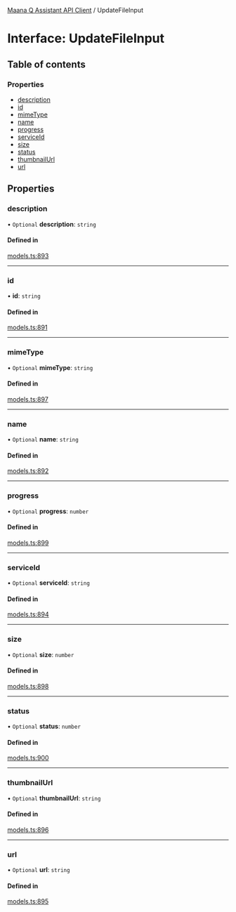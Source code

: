 [Maana Q Assistant API Client](../README.md) / UpdateFileInput

# Interface: UpdateFileInput

## Table of contents

### Properties

- [description](UpdateFileInput.md#description)
- [id](UpdateFileInput.md#id)
- [mimeType](UpdateFileInput.md#mimetype)
- [name](UpdateFileInput.md#name)
- [progress](UpdateFileInput.md#progress)
- [serviceId](UpdateFileInput.md#serviceid)
- [size](UpdateFileInput.md#size)
- [status](UpdateFileInput.md#status)
- [thumbnailUrl](UpdateFileInput.md#thumbnailurl)
- [url](UpdateFileInput.md#url)

## Properties

### description

• `Optional` **description**: `string`

#### Defined in

[models.ts:893](https://github.com/maana-io/q-assistant-client/blob/develop/src/models.ts#L893)

___

### id

• **id**: `string`

#### Defined in

[models.ts:891](https://github.com/maana-io/q-assistant-client/blob/develop/src/models.ts#L891)

___

### mimeType

• `Optional` **mimeType**: `string`

#### Defined in

[models.ts:897](https://github.com/maana-io/q-assistant-client/blob/develop/src/models.ts#L897)

___

### name

• `Optional` **name**: `string`

#### Defined in

[models.ts:892](https://github.com/maana-io/q-assistant-client/blob/develop/src/models.ts#L892)

___

### progress

• `Optional` **progress**: `number`

#### Defined in

[models.ts:899](https://github.com/maana-io/q-assistant-client/blob/develop/src/models.ts#L899)

___

### serviceId

• `Optional` **serviceId**: `string`

#### Defined in

[models.ts:894](https://github.com/maana-io/q-assistant-client/blob/develop/src/models.ts#L894)

___

### size

• `Optional` **size**: `number`

#### Defined in

[models.ts:898](https://github.com/maana-io/q-assistant-client/blob/develop/src/models.ts#L898)

___

### status

• `Optional` **status**: `number`

#### Defined in

[models.ts:900](https://github.com/maana-io/q-assistant-client/blob/develop/src/models.ts#L900)

___

### thumbnailUrl

• `Optional` **thumbnailUrl**: `string`

#### Defined in

[models.ts:896](https://github.com/maana-io/q-assistant-client/blob/develop/src/models.ts#L896)

___

### url

• `Optional` **url**: `string`

#### Defined in

[models.ts:895](https://github.com/maana-io/q-assistant-client/blob/develop/src/models.ts#L895)
